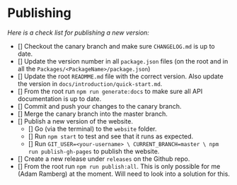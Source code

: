# Publishing

_Here is a check list for publishing a new version:_

-   [] Checkout the canary branch and make sure `CHANGELOG.md` is up to date.
-   [] Update the version number in all `package.json` files (on the root and in all the `Packages/<PackageName>/package.json`)
-   [] Update the root `READMME.md` file with the correct version. Also update the version in `docs/introduction/quick-start.md`.
-   [] From the root run `npm run generate:docs` to make sure all API documentation is up to date.
-   [] Commit and push your changes to the canary branch.
-   [] Merge the canary branch into the master branch.
-   [] Publish a new version of the website.
    -   [] Go (via the terminal) to the `website` folder.
    -   [] Run `npm start` to test and see that it runs as expected.
    -   [] Run `GIT_USER=<your-username> \ CURRENT_BRANCH=master \ npm run publish-gh-pages` to publish the website.
-   [] Create a new release under `releases` on the Github repo.
-   [] From the root run `npm run publish:all`. This is only possible for me (Adam Ramberg) at the moment. Will need to look into a solution for this.

